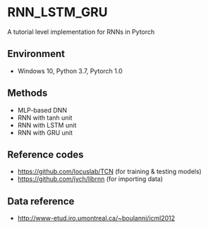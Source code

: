 # RNN_LSTM_GRU
A tutorial level implementation for RNNs in Pytorch

## Environment
* Windows 10, Python 3.7, Pytorch 1.0

## Methods
* MLP-based DNN
* RNN with tanh unit
* RNN with LSTM unit
* RNN with GRU unit

## Reference codes
* https://github.com/locuslab/TCN (for training & testing models)
* https://github.com/jych/librnn (for importing data)

## Data reference
* http://www-etud.iro.umontreal.ca/~boulanni/icml2012
